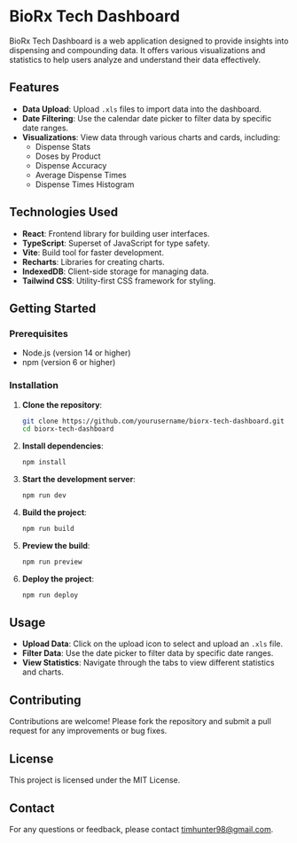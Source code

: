 # BioRx Tech Dashboard

BioRx Tech Dashboard is a web application designed to provide insights into dispensing and compounding data. It offers various visualizations and statistics to help users analyze and understand their data effectively.

## Features

- **Data Upload**: Upload `.xls` files to import data into the dashboard.
- **Date Filtering**: Use the calendar date picker to filter data by specific date ranges.
- **Visualizations**: View data through various charts and cards, including:
  - Dispense Stats
  - Doses by Product
  - Dispense Accuracy
  - Average Dispense Times
  - Dispense Times Histogram

## Technologies Used

- **React**: Frontend library for building user interfaces.
- **TypeScript**: Superset of JavaScript for type safety.
- **Vite**: Build tool for faster development.
- **Recharts**: Libraries for creating charts.
- **IndexedDB**: Client-side storage for managing data.
- **Tailwind CSS**: Utility-first CSS framework for styling.

## Getting Started

### Prerequisites

- Node.js (version 14 or higher)
- npm (version 6 or higher)

### Installation

1. **Clone the repository**:
   ```bash
   git clone https://github.com/yourusername/biorx-tech-dashboard.git
   cd biorx-tech-dashboard
   ```

2. **Install dependencies**:
   ```bash
   npm install
   ```

3. **Start the development server**:
   ```bash
   npm run dev
   ```

4. **Build the project**:
   ```bash
   npm run build
   ```

5. **Preview the build**:
   ```bash
   npm run preview
   ```

6. **Deploy the project**:
   ```bash
   npm run deploy
   ```

## Usage

- **Upload Data**: Click on the upload icon to select and upload an `.xls` file.
- **Filter Data**: Use the date picker to filter data by specific date ranges.
- **View Statistics**: Navigate through the tabs to view different statistics and charts.

## Contributing

Contributions are welcome! Please fork the repository and submit a pull request for any improvements or bug fixes.

## License

This project is licensed under the MIT License.

## Contact

For any questions or feedback, please contact [timhunter98@gmail.com](mailto:timhunter98@gmail.com). 